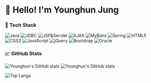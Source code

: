 # 👋 Hello! I'm Younghun Jung

### 🚀 Tech Stack
![Java](https://img.shields.io/badge/Java-007396?style=for-the-badge&logo=openjdk&logoColor=white)
![JDBC](https://img.shields.io/badge/JDBC-336791?style=for-the-badge)
![JSP&Servlet](https://img.shields.io/badge/JSP%20%26%20Servlet-007396?style=for-the-badge)
![AJAX](https://img.shields.io/badge/AJAX-007FFF?style=for-the-badge)
![MyBatis](https://img.shields.io/badge/MyBatis-000000?style=for-the-badge)
![Spring](https://img.shields.io/badge/Spring-6DB33F?style=for-the-badge&logo=spring&logoColor=white)
![HTML5](https://img.shields.io/badge/HTML5-E34F26?style=for-the-badge&logo=html5&logoColor=white)
![CSS3](https://img.shields.io/badge/CSS3-1572B6?style=for-the-badge&logo=css3&logoColor=white)
![JavaScript](https://img.shields.io/badge/JavaScript-F7DF1E?style=for-the-badge&logo=javascript&logoColor=black)
![jQuery](https://img.shields.io/badge/jQuery-0769AD?style=for-the-badge&logo=jquery&logoColor=white)
![Bootstrap](https://img.shields.io/badge/Bootstrap-7952B3?style=for-the-badge&logo=bootstrap&logoColor=white)
![Oracle](https://img.shields.io/badge/Oracle-F80000?style=for-the-badge&logo=oracle&logoColor=white)



### 📈 GitHub Stats
![Younghun's GitHub stats](https://github-readme-stats.vercel.app/api?username=YoungHoon-Jung97&show_icons=true&theme=tokyonight&count_private=true&cache_seconds=60)
![Younghun's GitHub stats](https://github-readme-stats.vercel.app/api?username=YoungHoon-Jung97&show_icons=true)

![Top Langs](https://github-readme-stats.vercel.app/api/top-langs/?username=YoungHoon-Jung97
)


